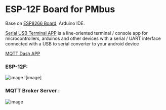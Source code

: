 # ESP-12F Board for PMbus

Base on [ESP8266 Board](https://github.com/Dafeng1980/AtmegaBoards), Arduino IDE.  <br/> 

[Serial USB Terminal APP](https://play.google.com/store/apps/details?id=de.kai_morich.serial_usb_terminal&hl=en "https://play.google.com/store/apps/details?id=de.kai_morich.serial_usb_terminal&hl=en") is a line-oriented terminal / console app for microcontrollers, arduinos and other devices with a serial / UART interface connected with a USB to serial converter to your android device    <br/>

[MQTT Dash APP](https://play.google.com/store/apps/details?id=net.routix.mqttdash&hl=en "https://play.google.com/store/apps/details?id=net.routix.mqttdash&hl=en")  <br/>

 ### ESP-12F: <br/>
 
![image](https://github.com/Dafeng1980/PowerPMbusTools/raw/master/doc/esp-12F.jpg) ![image] <br/>

### MQTT Broker Server :  <br/>

![image](https://github.com/Dafeng1980/PowerPMbusTools/raw/master/doc/Mqtt_server.jpg)  <br/> 



